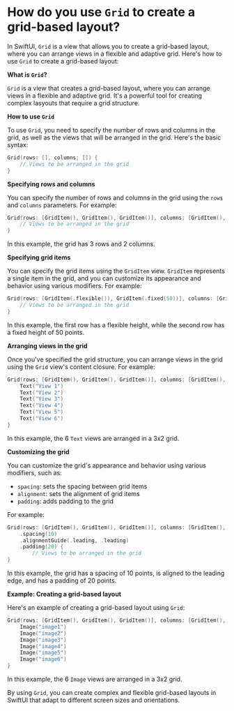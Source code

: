 # How do you use `Grid` to create a grid-based layout?

In SwiftUI, `Grid` is a view that allows you to create a grid-based layout, where you can arrange views in a flexible and adaptive grid. Here's how to use `Grid` to create a grid-based layout:

**What is `Grid`?**

`Grid` is a view that creates a grid-based layout, where you can arrange views in a flexible and adaptive grid. It's a powerful tool for creating complex lasyouts that require a grid structure.

**How to use `Grid`**

To use `Grid`, you need to specify the number of rows and columns in the grid, as well as the views that will be arranged in the grid. Here's the basic syntax:
```swift
Grid(rows: [], columns: []) {
    // Views to be arranged in the grid
}
```
**Specifying rows and columns**

You can specify the number of rows and columns in the grid using the `rows` and `columns` parameters. For example:
```swift
Grid(rows: [GridItem(), GridItem(), GridItem()], columns: [GridItem(), GridItem()]) {
    // Views to be arranged in the grid
}
```
In this example, the grid has 3 rows and 2 columns.

**Specifying grid items**

You can specify the grid items using the `GridItem` view. `GridItem` represents a single item in the grid, and you can customize its appearance and behavior using various modifiers. For example:
```swift
Grid(rows: [GridItem(.flexible()), GridItem(.fixed(50))], columns: [GridItem(), GridItem()]) {
    // Views to be arranged in the grid
}
```
In this example, the first row has a flexible height, while the second row has a fixed height of 50 points.

**Arranging views in the grid**

Once you've specified the grid structure, you can arrange views in the grid using the `Grid` view's content closure. For example:
```swift
Grid(rows: [GridItem(), GridItem(), GridItem()], columns: [GridItem(), GridItem()]) {
    Text("View 1")
    Text("View 2")
    Text("View 3")
    Text("View 4")
    Text("View 5")
    Text("View 6")
}
```
In this example, the 6 `Text` views are arranged in a 3x2 grid.

**Customizing the grid**

You can customize the grid's appearance and behavior using various modifiers, such as:

* `spacing`: sets the spacing between grid items
* `alignment`: sets the alignment of grid items
* `padding`: adds padding to the grid

For example:
```swift
Grid(rows: [GridItem(), GridItem(), GridItem()], columns: [GridItem(), GridItem()])
    .spacing(10)
    .alignmentGuide(.leading, .leading)
    .padding(20) {
        // Views to be arranged in the grid
}
```
In this example, the grid has a spacing of 10 points, is aligned to the leading edge, and has a padding of 20 points.

**Example: Creating a grid-based layout**

Here's an example of creating a grid-based layout using `Grid`:
```swift
Grid(rows: [GridItem(), GridItem(), GridItem()], columns: [GridItem(), GridItem()]) {
    Image("image1")
    Image("image2")
    Image("image3")
    Image("image4")
    Image("image5")
    Image("image6")
}
```
In this example, the 6 `Image` views are arranged in a 3x2 grid.

By using `Grid`, you can create complex and flexible grid-based layouts in SwiftUI that adapt to different screen sizes and orientations.